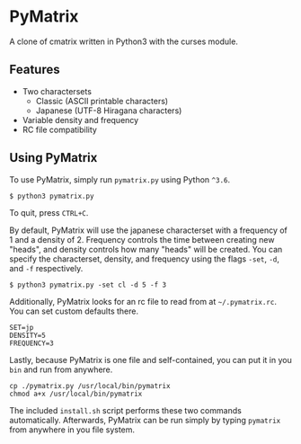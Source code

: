 # PyMatrix

A clone of cmatrix written in Python3 with the curses module.

## Features

* Two charactersets
  * Classic (ASCII printable characters)
  * Japanese (UTF-8 Hiragana characters)
* Variable density and frequency
* RC file compatibility

## Using PyMatrix

To use PyMatrix, simply run `pymatrix.py` using Python `^3.6`.

```shell
$ python3 pymatrix.py
```

To quit, press `CTRL+C`.

By default, PyMatrix will use the japanese characterset with a frequency of 1 and a density of 2. Frequency controls the time between creating new "heads", and density controls how many "heads" will be created. You can specify the characterset, density, and frequency using the flags `-set`, `-d`, and `-f` respectively.

```shell
$ python3 pymatrix.py -set cl -d 5 -f 3
```

Additionally, PyMatrix looks for an rc file to read from at `~/.pymatrix.rc`. You can set custom defaults there.

```
SET=jp
DENSITY=5
FREQUENCY=3
```

Lastly, because PyMatrix is one file and self-contained, you can put it in you `bin` and run from anywhere.

```shell
cp ./pymatrix.py /usr/local/bin/pymatrix
chmod a+x /usr/local/bin/pymatrix
```
The included `install.sh` script performs these two commands automatically. Afterwards, PyMatrix can be run simply by typing `pymatrix` from anywhere in you file system.
